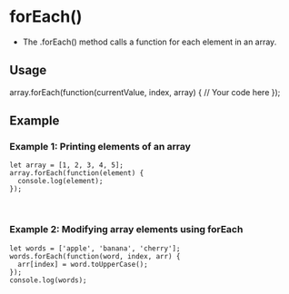 # forEach()
* The .forEach() method calls a function for each element in an array.
## Usage
array.forEach(function(currentValue, index, array) {
  // Your code here
});
​
## Example
### Example 1: Printing elements of an array
```
let array = [1, 2, 3, 4, 5];
array.forEach(function(element) {
  console.log(element);
});
```
​
### Example 2: Modifying array elements using forEach
```
let words = ['apple', 'banana', 'cherry'];
words.forEach(function(word, index, arr) {
  arr[index] = word.toUpperCase();
});
console.log(words);
```